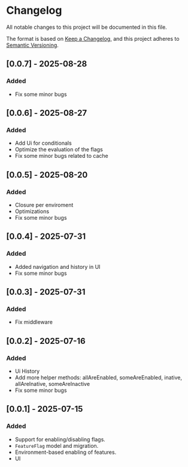 # Changelog

All notable changes to this project will be documented in this file.

The format is based on [Keep a Changelog](https://keepachangelog.com/en/1.0.0/),
and this project adheres to [Semantic Versioning](https://semver.org/spec/v2.0.0.html).

## [0.0.7] - 2025-08-28

### Added

- Fix some minor bugs

## [0.0.6] - 2025-08-27

### Added

- Add Ui for conditionals
- Optimize the evaluation of the flags
- Fix some minor bugs related to cache

## [0.0.5] - 2025-08-20

### Added

- Closure per enviroment
- Optimizations
- Fix some minor bugs

## [0.0.4] - 2025-07-31

### Added

- Added navigation and history in UI
- Fix some minor bugs

## [0.0.3] - 2025-07-31

### Added

- Fix middleware

## [0.0.2] - 2025-07-16

### Added

- Ui History
- Add more helper methods: allAreEnabled, someAreEnabled, inative, allAreInative, someAreInactive
- Fix some minor bugs

## [0.0.1] - 2025-07-15

### Added

- Support for enabling/disabling flags.
- `FeatureFlag` model and migration.
- Environment-based enabling of features.
- UI
